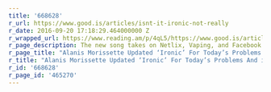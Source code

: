 ```yaml
---
title: '668628'
r_url: https://www.good.is/articles/isnt-it-ironic-not-really
r_date: 2016-09-20 17:18:29.464000000 Z
r_wrapped_url: https://www.reading.am/p/4qL5/https://www.good.is/articles/isnt-it-ironic-not-really
r_page_description: The new song takes on Netlix, Vaping, and Facebook.
r_page_title: "Alanis Morissette Updated ‘Ironic’ For Today’s Problems And it’s Hilarious\r"
r_title: "Alanis Morissette Updated ‘Ironic’ For Today’s Problems And it’s Hilarious\r"
r_id: '668628'
r_page_id: '465270'
---
```


